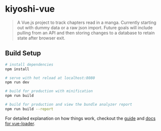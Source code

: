 # kiyoshi-vue

> A Vue.js project to track chapters read in a manga. Currently starting out with dummy data or a raw json import. Future goals will include pulling from an API and then storing changes to a database to retain state after browser exit.

## Build Setup

``` bash
# install dependencies
npm install

# serve with hot reload at localhost:8080
npm run dev

# build for production with minification
npm run build

# build for production and view the bundle analyzer report
npm run build --report
```

For detailed explanation on how things work, checkout the [guide](http://vuejs-templates.github.io/webpack/) and [docs for vue-loader](http://vuejs.github.io/vue-loader).

